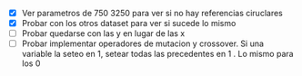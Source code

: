 -  [x] Ver parametros de 750 3250 para ver si no hay referencias ciruclares
- [x] Probar con los otros dataset para ver si sucede lo mismo
- [ ] Probar quedarse con las y en lugar de las x
- [ ] Probar implementar operadores de mutacion y crossover. Si una variable la seteo en 1, setear todas las precedentes
  en 1 . Lo mismo para los 0